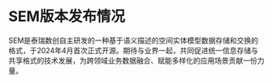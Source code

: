 # SEM版本发布情况
SEM是泰瑞数创自主研发的一种基于语义描述的空间实体模型数据存储和交换的格式，于2024年4月首次正式开源。期待与业界一起，共同促进统一信息存储与共享格式的技术发展，为跨领域业务数据融合、赋能多样化的应用场景贡献一份力量。

